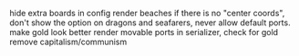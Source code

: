 hide extra boards in config
render beaches
if there is no "center coords", don't show the option
on dragons and seafarers, never allow default ports.
make gold look better
render movable ports
in serializer, check for gold
remove capitalism/communism
